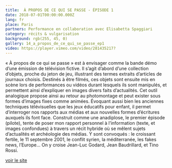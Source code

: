 ```yaml
---
title:  À PROPOS DE CE QUI SE PASSE - ÉPISODE 1
date: 2018-07-01T00:00:00.000Z
lang: fr
place: Paris
partners: Performance en collaboration avec Elisabetta Spaggiari
category: récits & vulgarisation
background: rgb(255, 45, 0)
gallery: 14_a_propos_de_ce_qui_se_passe_ep1
video: https://player.vimeo.com/video/281435217?
---
```

« À propos de ce qui se passe » est à envisager comme la bande démo d’une émission de télévision fictive. Il s’agit d’abord d’une collection d’objets, proche du jeton de jeu, illustrant des termes extraits d’articles de journaux choisis. Destinés à être filmés, ces objets sont ensuite mis en scène lors de performances ou vidéos durant lesquels ils sont manipulés, et permettent ainsi d’expliquer en images divers faits d’actualités. Cet outil analogique propose ainsi au retour au photomontage et peut exister sous formes d’images fixes comme animées. Évoquant aussi bien les anciennes techniques télévisuelles que les jeux éducatifs pour enfant, il permet d’interroger nos rapports aux médias et aux nouvelles formes d’écritures auxquels ils font face. Construit comme une anadiplose, le premier épisode (pilote), tente de poser mon rapport personnel à l’information (texte, et images confondues) à travers un récit hybride où se mêlent sujets d’actualités et archéologie des médias. Y sont convoqués : le croissant fertile, le 11 septembre 2001, le conflit syrien, la méditerranée, les fakes news, l’Europe… On y croise Jean-Luc Godard, Jean Baudrillard, et Tino Rossi.

[voir le site](https://aproposdecequisepasse.ensad.fr/)